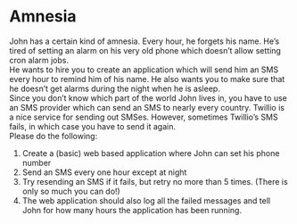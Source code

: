 # Amnesia

John has a certain kind of amnesia. Every hour, he forgets his name. He’s tired of setting an alarm on his very old phone which doesn’t allow setting cron alarm jobs.
<br>
He wants to hire you to create an application which will send him an SMS every hour to remind him of his name. He also wants you to make sure that he doesn’t get alarms during the night when he is asleep.
<br>
Since you don’t know which part of the world John lives in, you have to use an SMS provider which can send an SMS to nearly every country. Twillio is a nice service for sending out SMSes. However, sometimes Twillio’s SMS fails, in which case you have to send it again.
<br>
Please do the following:
<br>
1. Create a (basic) web based application where John can set his phone number
2. Send an SMS every one hour except at night
3. Try resending an SMS if it fails, but retry no more than 5 times. (There is only so much you can do!)
4. The web application should also log all the failed messages and tell John for how many hours the application has been running.
